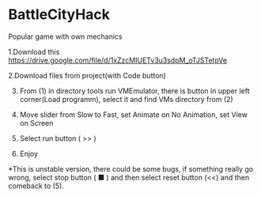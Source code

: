 # BattleCityHack
Popular game with own mechanics

1.Download this [https://drive.google.com/file/d/1xZzcMIUETv3u3sdpM_oTJSTetpVe ](https://drive.google.com/file/d/1xZzcMIUETv3u3sdpM_oTJSTetpVee3KZ/view)

2.Download files from project(with Code button)

3. From (1) in directory tools run VMEmulator, there is button in upper left corner(Load programm), select it and find VMs directory from (2)

4. Move slider from Slow to Fast, set Animate on No Animation, set View on Screen

5. Select run button ( >> )
6. Enjoy

*This is unstable version, there could be some bugs, if something really go wrong,  select stop button ( ■ ) and then select reset button (<<) and then comeback to (5).

